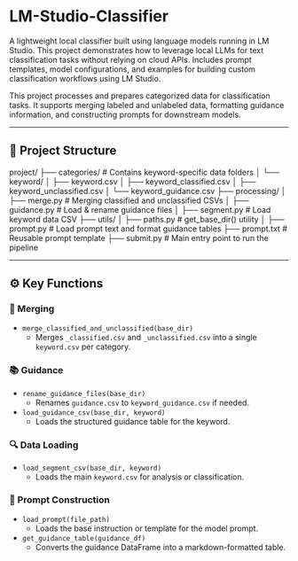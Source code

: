 # LM-Studio-Classifier
A lightweight local classifier built using language models running in LM Studio. This project demonstrates how to leverage local LLMs for text classification tasks without relying on cloud APIs. Includes prompt templates, model configurations, and examples for building custom classification workflows using LM Studio.

This project processes and prepares categorized data for classification tasks. It supports merging labeled and unlabeled data, formatting guidance information, and constructing prompts for downstream models.

---

## 📁 Project Structure

project/
├── categories/ # Contains keyword-specific data folders
│ └── keyword/
│ ├── keyword.csv
│ ├── keyword_classified.csv
│ ├── keyword_unclassified.csv
│ └── keyword_guidance.csv
├── processing/
│ ├── merge.py # Merging classified and unclassified CSVs
│ ├── guidance.py # Load & rename guidance files
│ ├── segment.py # Load keyword data CSV
├── utils/
│ ├── paths.py # get_base_dir() utility
│ ├── prompt.py # Load prompt text and format guidance tables
├── prompt.txt # Reusable prompt template
├── submit.py # Main entry point to run the pipeline

---

## ⚙️ Key Functions

### 🔄 Merging
- `merge_classified_and_unclassified(base_dir)`
  - Merges `_classified.csv` and `_unclassified.csv` into a single `keyword.csv` per category.
  
### 📚 Guidance
- `rename_guidance_files(base_dir)`
  - Renames `guidance.csv` to `keyword_guidance.csv` if needed.
- `load_guidance_csv(base_dir, keyword)`
  - Loads the structured guidance table for the keyword.

### 🔍 Data Loading
- `load_segment_csv(base_dir, keyword)`
  - Loads the main `keyword.csv` for analysis or classification.

### 🧠 Prompt Construction
- `load_prompt(file_path)`
  - Loads the base instruction or template for the model prompt.
- `get_guidance_table(guidance_df)`
  - Converts the guidance DataFrame into a markdown-formatted table.
